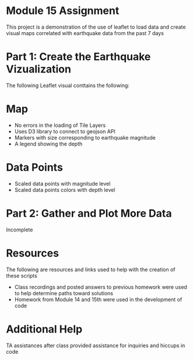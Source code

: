 # Module 15 Assignment

This project is a demonstration of the use of leaflet to load data and create visual maps correlated with earthquake data from the past 7 days

# Part 1: Create the Earthquake Vizualization
 The following Leaflet visual conttains the following:
  
  # Map
 - No errors in the loading of Tile Layers
 - Uses D3 library to connect to geojson API 
 - Markers with size corresponding to earthquake magnitude
 - A legend showing the depth
 # Data Points
 - Scaled data points with magnitude level 
 - Scaled data points colors with depth level
   
# Part 2: Gather and Plot More Data
Incomplete 

# Resources
The following are resources and links used to help with the creation of these scripts
  - Class recordings and posted answers to previous homework were used to help determine paths toward solutions
  - Homework from Module 14 and 15th were used in the development of code 

# Additional Help 
TA assistances after class provided assistance for inquiries and hiccups in code
